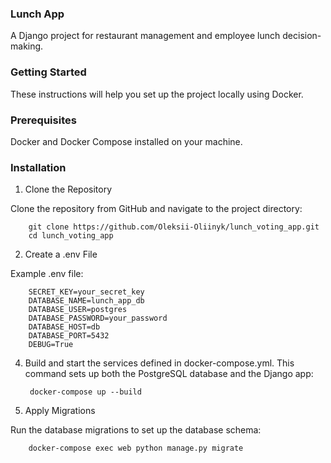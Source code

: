 ### Lunch App
A Django project for restaurant management and employee lunch decision-making.

### Getting Started
These instructions will help you set up the project locally using Docker.

### Prerequisites
Docker and Docker Compose installed on your machine.

### Installation

1. Clone the Repository

Clone the repository from GitHub and navigate to the project directory:

        git clone https://github.com/Oleksii-Oliinyk/lunch_voting_app.git
        cd lunch_voting_app

2. Create a .env File

Example .env file:

        SECRET_KEY=your_secret_key
        DATABASE_NAME=lunch_app_db
        DATABASE_USER=postgres
        DATABASE_PASSWORD=your_password
        DATABASE_HOST=db
        DATABASE_PORT=5432
        DEBUG=True

4. Build and start the services defined in docker-compose.yml. This command sets up both the PostgreSQL database and the Django app:

        docker-compose up --build

5. Apply Migrations

Run the database migrations to set up the database schema:

        docker-compose exec web python manage.py migrate
